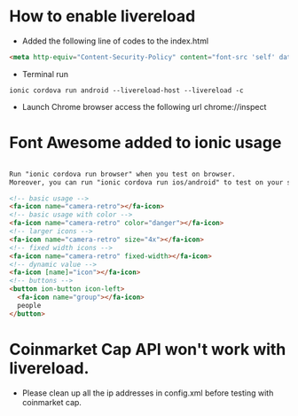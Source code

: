 # How to enable livereload
* Added the following line of codes to the index.html
```html
<meta http-equiv="Content-Security-Policy" content="font-src 'self' data:; img-src * data:; default-src gap://ready file://* *; script-src 'self' 'unsafe-inline' 'unsafe-eval' * ; style-src 'self' 'unsafe-inline' *">
```
* Terminal run 
```
ionic cordova run android --livereload-host --livereload -c
```
* Launch Chrome browser access the following url chrome://inspect

# Font Awesome added to ionic usage
```html

Run "ionic cordova run browser" when you test on browser.
Moreover, you can run "ionic cordova run ios/android" to test on your simulator.

<!-- basic usage -->
<fa-icon name="camera-retro"></fa-icon>
<!-- basic usage with color -->
<fa-icon name="camera-retro" color="danger"></fa-icon>
<!-- larger icons -->
<fa-icon name="camera-retro" size="4x"></fa-icon>
<!-- fixed width icons -->
<fa-icon name="camera-retro" fixed-width></fa-icon>
<!-- dynamic value -->
<fa-icon [name]="icon"></fa-icon>
<!-- buttons -->
<button ion-button icon-left>
  <fa-icon name="group"></fa-icon>
  people
</button>
```

# Coinmarket Cap API won't work with livereload.
* Please clean up all the ip addresses in config.xml before testing with coinmarket cap.